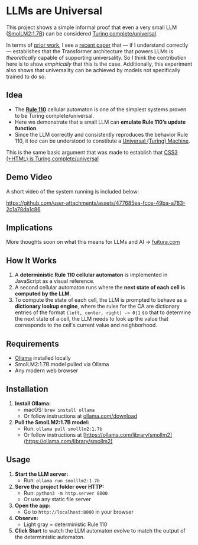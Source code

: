# LLMs are Universal

This project shows a simple informal proof that even a very small LLM ([SmolLM2:1.7B](https://huggingface.co/HuggingFaceTB/SmolLM2-1.7B)) can be considered [Turing complete/universal](https://en.wikipedia.org/wiki/Turing_completeness).

In terms of [prior work](https://scholar.google.com/scholar?hl=en&as_sdt=0,5&q=LLM+turing+completeness), I see a [recent paper](https://arxiv.org/abs/2411.01992) that — if I understand correctly — establishes that the Transformer architecture that powers LLMs is _theoretically_ capable of supporting universality. So I think the contribution here is to show _empirically_ that this is the case. Additionally, this experiment also shows that universality can be achieved by models not specifically trained to do so.

## Idea

* The **[Rule 110](https://en.wikipedia.org/wiki/Rule_110)** cellular automaton  is one of the simplest systems proven to be Turing complete/universal.
* Here we demonstrate that a small LLM can **emulate Rule 110’s update function**.
* Since the LLM correctly and consistently reproduces the behavior Rule 110, it too can be understood to constitute a [Universal (Turing) Machine](https://en.wikipedia.org/wiki/Universal_Turing_machine).

This is the same basic argument that was made to establish that [CSS3 (+HTML) is Turing complete/universal](https://accodeing.com/blog/2015/css3-proven-to-be-turing-complete)

## Demo Video

A short video of the system running is included below:

https://github.com/user-attachments/assets/477685ea-fcce-49ba-a783-2c1a78da1c86

## Implications
More thoughts soon on what this means for LLMs and AI → [fuitura.com](https://fuitura.com/)

## How It Works

1. A **deterministic Rule 110 cellular automaton** is implemented in JavaScript as a visual reference.
2. A second cellular automaton runs where the **next state of each cell is computed by the LLM**.
3. To compute the state of each cell, the LLM is prompted to behave as a **dictionary lookup engine**, where the rules for the CA are dictionary entries of the format `(left, center, right) -> 0|1` so that to determine the next state of a cell, the LLM needs to look up the value that corresponds to the cell's current value and neighborhood.

## Requirements

* [Ollama](https://ollama.com/) installed locally
* SmolLM2:1.7B model pulled via Ollama
* Any modern web browser

## Installation

1. **Install Ollama:**
   - macOS: `brew install ollama`
   - Or follow instructions at [ollama.com/download](https://ollama.com/download)
2. **Pull the SmolLM2:1.7B model:**
   - Run: `ollama pull smolllm2:1.7b`
   - Or follow instructions at [https://ollama.com/library/smollm2](https://ollama.com/library/smollm2)

## Usage

1. **Start the LLM server:**
   - Run: `ollama run smolllm2:1.7b`
2. **Serve the project folder over HTTP:**
   - Run: `python3 -m http.server 8000`
   - Or use any static file server
3. **Open the app:**
   - Go to `http://localhost:8000` in your browser
4. **Observe:**
   - Light gray = deterministic Rule 110
5. **Click Start** to watch the LLM automaton evolve to match the output of the deterministic automaton.
